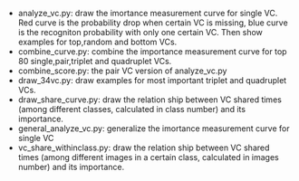 - analyze_vc.py: draw the imortance measurement curve for single VC. Red curve is the probability drop when certain VC is missing, blue curve is the recogniton probability with only one certain VC. Then show examples for top,random and bottom VCs.
- combine_curve.py: combine the importance measurement curve for top 80 single,pair,triplet and quadruplet VCs.
- combine_score.py: the pair VC version of analyze_vc.py
-	draw_34vc.py: draw examples for most important triplet and quadruplet VCs.
- draw_share_curve.py: draw the relation ship between VC shared times (among different classes, calculated in class number) and its importance.
- general_analyze_vc.py: generalize the imortance measurement curve for single VC
- vc_share_withinclass.py: draw the relation ship between VC shared times (among different images in a certain class, calculated in images number) and its importance.
